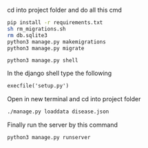 cd into project folder and do all  this cmd
```bash
pip install -r requirements.txt
sh rm_migrations.sh
rm db.sqlite3
python3 manage.py makemigrations
python3 manage.py migrate
```
```
python3 manage.py shell
```

In the django shell type the following
```djangotemplate
execfile('setup.py')
```
Open in new terminal and cd into project folder
```djangotemplate
./manage.py loaddata disease.json
```

Finally run the server by this command

```bash
python3 manage.py runserver
```
